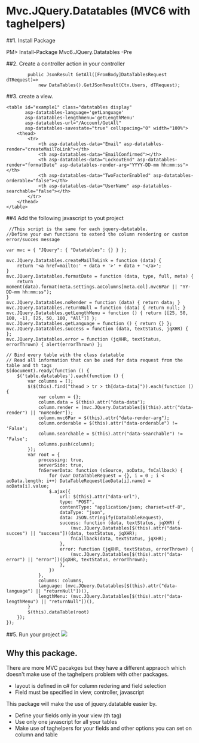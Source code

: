 # Mvc.JQuery.Datatables (MVC6 with taghelpers)

##1. Install Package

PM> Install-Package Mvc6.JQuery.Datatables -Pre

##2. Create a controller action in your controller 
```
        public JsonResult GetAll([FromBody]DataTablesRequest dTRequest)=>
            new DataTables().GetJSonResult(Ctx.Users, dTRequest);
```


##3. create a view.

```
<table id="example1" class="datatables display"
       asp-datatables-language='getLanguage'
       asp-datatables-lengthmenu='getLengthMenu'
       asp-datatables-url="/Account/GetAll"
       asp-datatables-savestate="true" cellspacing="0" width="100%">
    <thead>
        <tr>
            <th asp-datatables-data="Email" asp-datatables-render="createMailToLink"></th>
            <th asp-datatables-data="EmailConfirmed"></th>
            <th asp-datatables-data="LockoutEnd" asp-datatables-render="formatDate" asp-datatables-render-arg="YYYY-DD-mm hh:mm:ss"></th>
            <th asp-datatables-data="TwoFactorEnabled" asp-datatables-orderable="false"></th>
            <th asp-datatables-data="UserName" asp-datatables-searchable="false"></th>
        </tr>
    </thead>
</table>
```

##4 Add the following javascript to yout project
```
 //This script is the same for each jquery-datatable.
//Define your own functions to extend the column rendering or custom error/succes message

var mvc = { "JQuery": { "Datatables": {} } };

mvc.JQuery.Datatables.createMailToLink = function (data) {
    return '<a href=mailto:' + data + '>' + data + '</a>';
}
mvc.JQuery.Datatables.formatDate = function (data, type, full, meta) {
    return moment(data).format(meta.settings.aoColumns[meta.col].mvc6Par || "YY-DD-mm hh:mm:ss");
}
mvc.JQuery.Datatables.noRender = function (data) { return data; }
mvc.JQuery.Datatables.returnNull = function (data) { return null; }
mvc.JQuery.Datatables.getLengthMenu = function () { return [[25, 50, 100, -1], [25, 50, 100, "All"]] };
mvc.JQuery.Datatables.getLanguage = function () { return {} };
mvc.JQuery.Datatables.success = function (data, textStatus, jqXHR) { };
mvc.JQuery.Datatables.error = function (jqXHR, textStatus, errorThrown) { alert(errorThrown) };

// Bind every table with the class datatable
// Read all information that can be used for data request from the table and th tags
$(document).ready(function () {
    $('table.datatables').each(function () {
        var columns = [];
        $($(this).find("thead > tr > th[data-data]")).each(function () {
            var column = {};
            column.data = $(this).attr("data-data");
            column.render = (mvc.JQuery.Datatables[$(this).attr("data-render") || "noRender"]);
            column.mvc6Par = $(this).attr("data-render-arg");
            column.orderable = $(this).attr("data-orderable") != 'False';
            column.searchable = $(this).attr("data-searchable") != 'False';
            columns.push(column);
        });
        var root = {
            processing: true,
            serverSide: true,
            fnServerData: function (sSource, aoData, fnCallback) {
                for (var DataTableRequest = {}, i = 0 ; i < aoData.length; i++) DataTableRequest[aoData[i].name] = aoData[i].value;
                $.ajax({
                    url: $(this).attr("data-url"),
                    type: "POST",
                    contentType: "application/json; charset=utf-8",
                    dataType: "json",
                    data: JSON.stringify(DataTableRequest),
                    success: function (data, textStatus, jqXHR) {
                        (mvc.JQuery.Datatables[$(this).attr("data-succes") || "success"])(data, textStatus, jqXHR);
                        fnCallback(data, textStatus, jqXHR);
                    },
                    error: function (jqXHR, textStatus, errorThrown) {
                        (mvc.JQuery.Datatables[$(this).attr("data-error") || "error"])(jqXHR, textStatus, errorThrown);
                    },
                })
            },
            columns: columns,
            language: (mvc.JQuery.Datatables[$(this).attr("data-language") || "returnNull"])(),
            lengthMenu: (mvc.JQuery.Datatables[$(this).attr("data-lengthMenu") || "returnNull"])(),
        }
        $(this).dataTable(root)
    });
});
```
##5. Run your project
![](http://snag.gy/aETVt.jpg)


## Why this package.
There are more MVC pacakges but they have a different appraoch which doesn't make use of the taghelpers
problem with other packages.
* layout is defined in c# for column redering and field selection
* Field must be specified in view, controller, javascript

This package will make the use of jquery.datatable easier by.
* Define your fields only in your view (th tag)
* Use only one javascript for all your tables
* Make use of taghelpers for your fields and other options you can set on column and table

